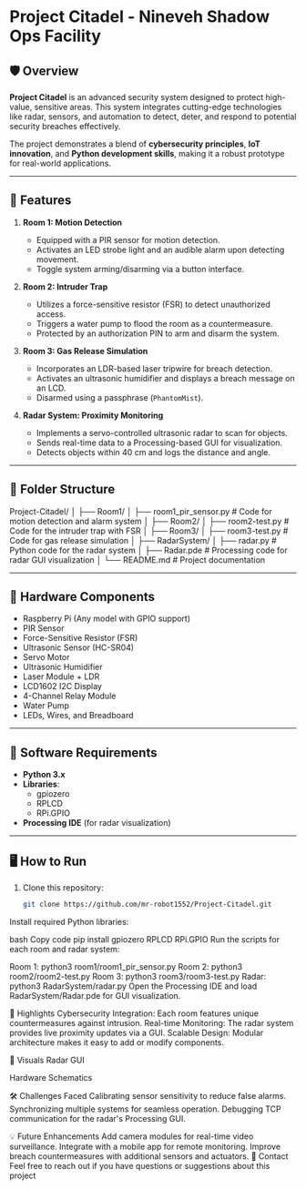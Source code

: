 # Project Citadel - Nineveh Shadow Ops Facility

## 🛡️ Overview
**Project Citadel** is an advanced security system designed to protect high-value, sensitive areas. This system integrates cutting-edge technologies like radar, sensors, and automation to detect, deter, and respond to potential security breaches effectively.

The project demonstrates a blend of **cybersecurity principles**, **IoT innovation**, and **Python development skills**, making it a robust prototype for real-world applications.

---

## 🚀 Features
1. **Room 1: Motion Detection**
   - Equipped with a PIR sensor for motion detection.
   - Activates an LED strobe light and an audible alarm upon detecting movement.
   - Toggle system arming/disarming via a button interface.

2. **Room 2: Intruder Trap**
   - Utilizes a force-sensitive resistor (FSR) to detect unauthorized access.
   - Triggers a water pump to flood the room as a countermeasure.
   - Protected by an authorization PIN to arm and disarm the system.

3. **Room 3: Gas Release Simulation**
   - Incorporates an LDR-based laser tripwire for breach detection.
   - Activates an ultrasonic humidifier and displays a breach message on an LCD.
   - Disarmed using a passphrase (`PhantomMist`).

4. **Radar System: Proximity Monitoring**
   - Implements a servo-controlled ultrasonic radar to scan for objects.
   - Sends real-time data to a Processing-based GUI for visualization.
   - Detects objects within 40 cm and logs the distance and angle.

---

## 📂 Folder Structure
Project-Citadel/ │ ├── Room1/ │ ├── room1_pir_sensor.py # Code for motion detection and alarm system │ ├── Room2/ │ ├── room2-test.py # Code for the intruder trap with FSR │ ├── Room3/ │ ├── room3-test.py # Code for gas release simulation │ ├── RadarSystem/ │ ├── radar.py # Python code for the radar system │ ├── Radar.pde # Processing code for radar GUI visualization │ └── README.md # Project documentation


---

## 🔧 Hardware Components
- Raspberry Pi (Any model with GPIO support)
- PIR Sensor
- Force-Sensitive Resistor (FSR)
- Ultrasonic Sensor (HC-SR04)
- Servo Motor
- Ultrasonic Humidifier
- Laser Module + LDR
- LCD1602 I2C Display
- 4-Channel Relay Module
- Water Pump
- LEDs, Wires, and Breadboard

---

## 📜 Software Requirements
- **Python 3.x**
- **Libraries**:
  - gpiozero
  - RPLCD
  - RPi.GPIO
- **Processing IDE** (for radar visualization)

---

## 🖥️ How to Run
1. Clone this repository:
   ```bash
   git clone https://github.com/mr-robot1552/Project-Citadel.git

Install required Python libraries:

bash
Copy code
pip install gpiozero RPLCD RPi.GPIO
Run the scripts for each room and radar system:

Room 1: python3 room1/room1_pir_sensor.py
Room 2: python3 room2/room2-test.py
Room 3: python3 room3/room3-test.py
Radar: python3 RadarSystem/radar.py
Open the Processing IDE and load RadarSystem/Radar.pde for GUI visualization.

🌟 Highlights
Cybersecurity Integration: Each room features unique countermeasures against intrusion.
Real-time Monitoring: The radar system provides live proximity updates via a GUI.
Scalable Design: Modular architecture makes it easy to add or modify components.

🔧 Visuals
Radar GUI

Hardware Schematics

🛠️ Challenges Faced
Calibrating sensor sensitivity to reduce false alarms.
Synchronizing multiple systems for seamless operation.
Debugging TCP communication for the radar's Processing GUI.

💡 Future Enhancements
Add camera modules for real-time video surveillance.
Integrate with a mobile app for remote monitoring.
Improve breach countermeasures with additional sensors and actuators.
📧 Contact
Feel free to reach out if you have questions or suggestions about this project

